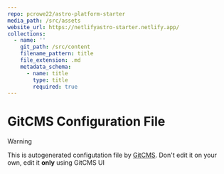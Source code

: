 ```yaml
---
repo: pcrowe22/astro-platform-starter
media_path: /src/assets
website_url: https://netlifyastro-starter.netlify.app/
collections:
  - name: ''
    git_path: /src/content
    filename_pattern: title
    file_extension: .md
    metadata_schema:
      - name: title
        type: title
        required: true
---
```

# GitCMS Configuration File
> [!WARNING]
> This is autogenerated configutation file by [GitCMS](https://gitcms.blog). Don't edit it on your own, edit it **only** using GitCMS UI
